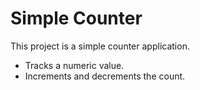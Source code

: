 # Simple Counter

This project is a simple counter application.

- Tracks a numeric value.
- Increments and decrements the count.